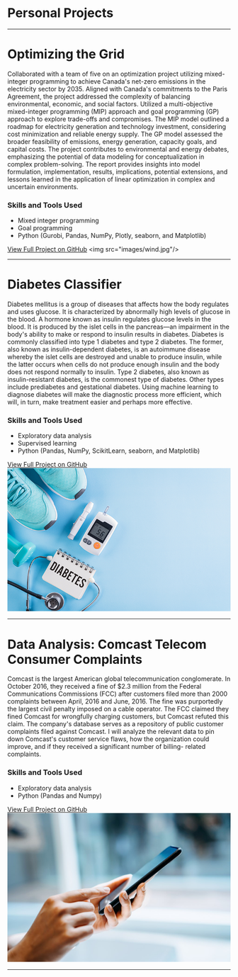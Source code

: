 # Personal Projects

---
# Optimizing the Grid

Collaborated with a team of five on an optimization project utilizing mixed-integer programming to achieve Canada's net-zero emissions in the electricity sector by 2035. Aligned with Canada's commitments to the Paris Agreement, the project addressed the complexity of balancing environmental, economic, and social factors. Utilized a multi-objective mixed-integer programming (MIP) approach and goal programming (GP) approach to explore trade-offs and compromises. The MIP model outlined a roadmap for electricity generation and technology investment, considering cost minimization and reliable energy supply. The GP model assessed the broader feasibility of emissions, energy generation, capacity goals, and capital costs. The project contributes to environmental and energy debates, emphasizing the potential of data modeling for conceptualization in complex problem-solving. The report provides insights into model formulation, implementation, results, implications, potential extensions, and lessons learned in the application of linear optimization in complex and uncertain environments.

### Skills and Tools Used
- Mixed integer programming
- Goal programming
- Python (Gurobi, Pandas, NumPy, Plotly, seaborn, and Matplotlib)

[View Full Project on GitHub]([https://github.com/Abdul-AA/abdul-aa.github.io/blob/992975644d94be324350ec11930b6d4699214057/Notebooks/diabetes.ipynb](https://github.com/Abdul-AA/Canada-Net-Zero-Optimization))
<img src="images/wind.jpg"/>

---

# Diabetes Classifier

Diabetes mellitus is a group of diseases that affects how the body regulates and uses glucose. It is characterized by abnormally high levels of glucose in the blood. A hormone known as insulin regulates glucose levels in the blood. It is produced by the islet cells in the pancreas—an impairment in the body's ability to make or respond to insulin results in diabetes. Diabetes is commonly classified into type 1 diabetes and type 2 diabetes. The former, also known as insulin-dependent diabetes, is an autoimmune disease whereby the islet cells are destroyed and unable to produce insulin, while the latter occurs when cells do not produce enough insulin and the body does not respond normally to insulin. Type 2 diabetes, also known as insulin-resistant diabetes, is the commonest type of diabetes. Other types include prediabetes and gestational diabetes. Using machine learning to diagnose diabetes will make the diagnostic process more efficient, which will, in turn, make treatment easier and perhaps more effective.

### Skills and Tools Used
- Exploratory data analysis
- Supervised learning
- Python (Pandas, NumPy, ScikitLearn, seaborn, and Matplotlib)

[View Full Project on GitHub](https://github.com/Abdul-AA/abdul-aa.github.io/blob/992975644d94be324350ec11930b6d4699214057/Notebooks/diabetes.ipynb)
<img src="images/diabetes-stats-report-724px.png"/>

---

# Data Analysis: Comcast Telecom Consumer Complaints

Comcast is the largest American global telecommunication conglomerate. In October 2016, they received a fine of $2.3 million from the Federal Communications Commissions (FCC) after customers filed more than 2000 complaints between April, 2016 and June, 2016. The fine was purportedly the largest civil penalty imposed on a cable operator. The FCC claimed they fined Comcast for wrongfully charging customers, but Comcast refuted this claim. The company's database serves as a repository of public customer complaints filed against Comcast. I will analyze the relevant data to pin down Comcast's customer service flaws, how the organization could improve, and if they received a significant number of billing- related complaints.

### Skills and Tools Used
- Exploratory data analysis
- Python (Pandas and Numpy)

[View Full Project on GitHub](https://github.com/Abdul-AA/abdul-aa.github.io/blob/e0a9468ab53445e5926012f76abcf79d2b03208c/Notebooks/Comcast%20Data%20Analysis.ipynb)
<img src="images/cell.png.jpg"/>

---





